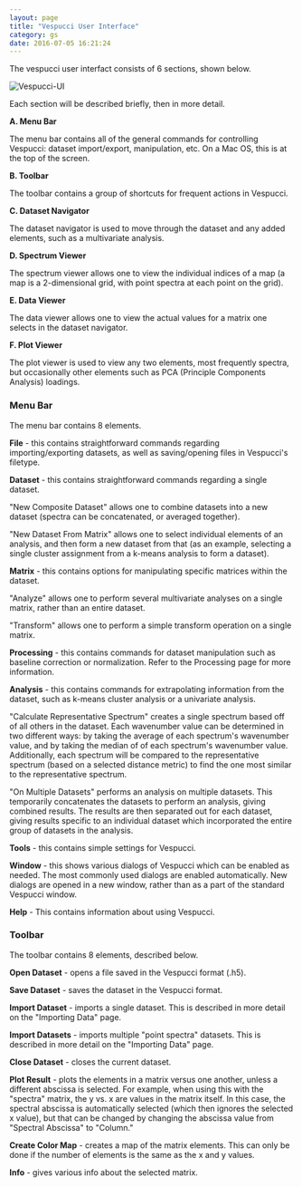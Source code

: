```yaml
---
layout: page
title: "Vespucci User Interface"
category: gs
date: 2016-07-05 16:21:24
---
```



The vespucci user interfact consists of 6 sections, shown below.

![Vespucci-UI](http://vespucciproject.org/Vespucci-docs/img/Vespucci_UI1.png)

Each section will be described briefly, then in more detail.

**A. Menu Bar**

The menu bar contains all of the general commands for controlling Vespucci: dataset import/export, manipulation, etc. On a Mac OS, this is at the top of the screen.

**B. Toolbar**

The toolbar contains a group of shortcuts for frequent actions in Vespucci.

**C. Dataset Navigator**

The dataset navigator is used to move through the dataset and any added elements, such as a multivariate analysis.

**D. Spectrum Viewer**

The spectrum viewer allows one to view the individual indices of a map (a map is a 2-dimensional grid, with point spectra at each point on the grid).

**E. Data Viewer**

The data viewer allows one to view the actual values for a matrix one selects in the dataset navigator.

**F. Plot Viewer**

The plot viewer is used to view any two elements, most frequently spectra, but occasionally other elements such as PCA (Principle Components Analysis) loadings.


### Menu Bar

The menu bar contains 8 elements.

**File** - this contains straightforward commands regarding importing/exporting datasets, as well as saving/opening files in Vespucci's filetype.


**Dataset** - this contains straightforward commands regarding a single dataset. 

"New Composite Dataset" allows one to combine datasets into a new dataset (spectra can be concatenated, or averaged together).

"New Dataset From Matrix" allows one to select individual elements of an analysis, and then form a new dataset from that (as an example, selecting a single cluster assignment from a k-means analysis to form a dataset).


**Matrix** - this contains options for manipulating specific matrices within the dataset.

"Analyze" allows one to perform several multivariate analyses on a single matrix, rather than an entire dataset.

"Transform" allows one to perform a simple transform operation on a single matrix.


**Processing** - this contains commands for dataset manipulation such as baseline correction or normalization. Refer to the Processing page for more information.

**Analysis** - this contains commands for extrapolating information from the dataset, such as k-means cluster analysis or a univariate analysis.

"Calculate Representative Spectrum" creates a single spectrum based off of all others in the dataset. Each wavenumber value can be determined in two different ways: by taking the average of each spectrum's wavenumber value, and by taking the median of of each spectrum's wavenumber value. Additionally, each spectrum will be compared to the representative spectrum (based on a selected distance metric) to find the one most similar to the representative spectrum.

"On Multiple Datasets" performs an analysis on multiple datasets. This temporarily concatenates the datasets to perform an analysis, giving combined results. The results are then separated out for each dataset, giving results specific to an individual dataset which incorporated the entire group of datasets in the analysis.


**Tools** - this contains simple settings for Vespucci.

**Window** - this shows various dialogs of Vespucci which can be enabled as needed. The most commonly used dialogs are enabled automatically. New dialogs are opened in a new window, rather than as a part of the standard Vespucci window.

**Help** - This contains information about using Vespucci.


### Toolbar

The toolbar contains 8 elements, described below.

**Open Dataset** - opens a file saved in the Vespucci format (.h5).

**Save Dataset** - saves the dataset in the Vespucci format.

**Import Dataset** - imports a single dataset. This is described in more detail on the "Importing Data" page.

**Import Datasets** - imports multiple "point spectra" datasets. This is described in more detail on the "Importing Data" page.

**Close Dataset** - closes the current dataset.

**Plot Result** - plots the elements in a matrix versus one another, unless a different abscissa is selected. For example, when using this with the "spectra" matrix, the y vs. x are values in the matrix itself. In this case, the spectral abscissa is automatically selected (which then ignores the selected x value), but that can be changed by changing the abscissa value from "Spectral Abscissa" to "Column."

**Create Color Map** - creates a map of the matrix elements. This can only be done if the number of elements is the same as the x and y values.

**Info** - gives various info about the selected matrix.